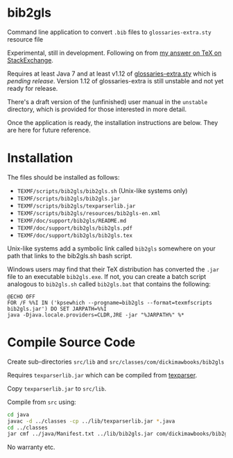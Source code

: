 # bib2gls
Command line application to convert `.bib` files to `glossaries-extra.sty` resource file

Experimental, still in development. Following on
from [my answer on TeX on
StackExchange](http://tex.stackexchange.com/a/343852/19862).

Requires at least Java 7 and at least v1.12 of
[glossaries-extra.sty](http://ctan.org/pkg/glossaries-extra)
which is *pending release*.
Version 1.12 of glossaries-extra is still unstable and not
yet ready for release.

There's a draft version of the (unfinished) user manual
in the `unstable` directory, which is provided for those 
interested in more detail.

Once the application is ready, the installation instructions
are below. They are here for future reference.

# Installation

The files should be installed as follows:

 - `TEXMF/scripts/bib2gls/bib2gls.sh` (Unix-like systems only)
 - `TEXMF/scripts/bib2gls/bib2gls.jar`
 - `TEXMF/scripts/bib2gls/texparserlib.jar`
 - `TEXMF/scripts/bib2gls/resources/bib2gls-en.xml`
 - `TEXMF/doc/support/bib2gls/README.md`
 - `TEXMF/doc/support/bib2gls/bib2gls.pdf`
 - `TEXMF/doc/support/bib2gls/bib2gls.tex`

Unix-like systems add a symbolic link called `bib2gls` somewhere on
your path that links to the bib2gls.sh bash script.

Windows users may find that their TeX distribution has converted the
`.jar` file to an executable `bib2gls.exe`. If not, you can create a
batch script analogous to `bib2gls.sh` called `bib2gls.bat` that
contains the following:
```com
@ECHO OFF
FOR /F %%I IN ('kpsewhich --progname=bib2gls --format=texmfscripts bib2gls.jar') DO SET JARPATH=%%I
java -Djava.locale.providers=CLDR,JRE -jar "%JARPATH%" %*
```

# Compile Source Code

Create sub-directories `src/lib` and
`src/classes/com/dickimawbooks/bib2gls`

Requires `texparserlib.jar` which can be compiled from
[texparser](https://github.com/nlct/texparser).

Copy `texparserlib.jar` to `src/lib`.

Compile from `src` using:

```bash 
cd java
javac -d ../classes -cp ../lib/texparserlib.jar *.java
cd ../classes
jar cmf ../java/Manifest.txt ../lib/bib2gls.jar com/dickimawbooks/bib2gls/*.class
```

No warranty etc.
